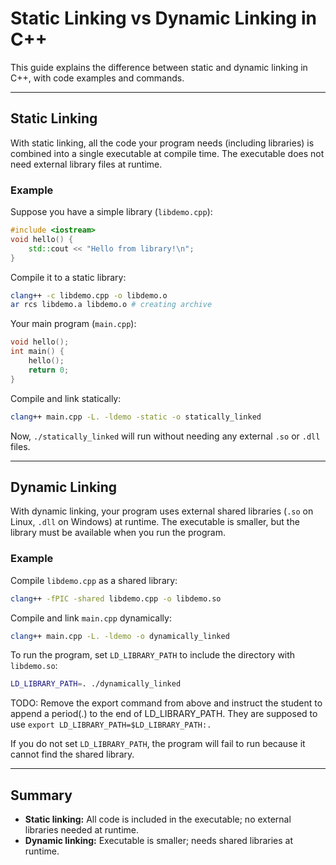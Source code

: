 # Static Linking vs Dynamic Linking in C++

This guide explains the difference between static and dynamic linking in C++, with code examples and commands.

---

## Static Linking

With static linking, all the code your program needs (including libraries) is combined into a single executable at compile time. The executable does not need external library files at runtime.

### Example

Suppose you have a simple library (`libdemo.cpp`):

```cpp
#include <iostream>
void hello() {
    std::cout << "Hello from library!\n";
}
```

Compile it to a static library:

```bash
clang++ -c libdemo.cpp -o libdemo.o
ar rcs libdemo.a libdemo.o # creating archive
```

Your main program (`main.cpp`):

```cpp
void hello();
int main() {
    hello();
    return 0;
}
```

Compile and link statically:

```bash
clang++ main.cpp -L. -ldemo -static -o statically_linked
```

Now, `./statically_linked` will run without needing any external `.so` or `.dll` files.

---

## Dynamic Linking

With dynamic linking, your program uses external shared libraries (`.so` on Linux, `.dll` on Windows) at runtime. The executable is smaller, but the library must be available when you run the program.

### Example

Compile `libdemo.cpp` as a shared library:

```bash
clang++ -fPIC -shared libdemo.cpp -o libdemo.so
```

Compile and link `main.cpp` dynamically:

```bash
clang++ main.cpp -L. -ldemo -o dynamically_linked
```

To run the program, set `LD_LIBRARY_PATH` to include the directory with `libdemo.so`:

```bash
LD_LIBRARY_PATH=. ./dynamically_linked
```

TODO: Remove the export command from above and instruct the student to append a period(.) to the end of LD_LIBRARY_PATH.
They are supposed to use `export LD_LIBRARY_PATH=$LD_LIBRARY_PATH:.`

If you do not set `LD_LIBRARY_PATH`, the program will fail to run because it cannot find the shared library.

---

## Summary

- **Static linking:** All code is included in the executable; no external libraries needed at runtime.
- **Dynamic linking:** Executable is smaller; needs shared libraries at runtime.